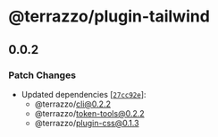 # @terrazzo/plugin-tailwind

## 0.0.2

### Patch Changes

- Updated dependencies [[`27cc92e`](https://github.com/terrazzoapp/terrazzo/commit/27cc92ef5e9e187b5ec7a8abe3f23bc51f59fc9c)]:
  - @terrazzo/cli@0.2.2
  - @terrazzo/token-tools@0.2.2
  - @terrazzo/plugin-css@0.1.3
